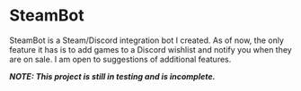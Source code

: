 # SteamBot
SteamBot is a Steam/Discord integration bot I created. As of now, the only feature it has is to add games to a Discord wishlist and notify you when they are on sale. I am open to suggestions of additional features. 

***NOTE: This project is still in testing and is incomplete.***
